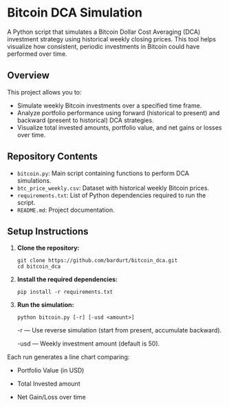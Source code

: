 # Bitcoin DCA Simulation

A Python script that simulates a Bitcoin Dollar Cost Averaging (DCA) investment strategy using historical weekly closing prices. This tool helps visualize how consistent, periodic investments in Bitcoin could have performed over time.

## Overview

This project allows you to:

- Simulate weekly Bitcoin investments over a specified time frame.
- Analyze portfolio performance using forward (historical to present) and backward (present to historical) DCA strategies.
- Visualize total invested amounts, portfolio value, and net gains or losses over time.

## Repository Contents

- `bitcoin.py`: Main script containing functions to perform DCA simulations.
- `btc_price_weekly.csv`: Dataset with historical weekly Bitcoin prices.
- `requirements.txt`: List of Python dependencies required to run the script.
- `README.md`: Project documentation.

## Setup Instructions

1. **Clone the repository:**

   ```
   git clone https://github.com/bardurt/bitcoin_dca.git
   cd bitcoin_dca
   ```

2. **Install the required dependencies:**
   
    ```
    pip install -r requirements.txt
    ```

3. **Run the simulation:**

    ```
    python bitcoin.py [-r] [-usd <amount>]
    ```

    -r — Use reverse simulation (start from present, accumulate backward).

    -usd <amount> — Weekly investment amount (default is 50).

Each run generates a line chart comparing:

- Portfolio Value (in USD)

- Total Invested amount

- Net Gain/Loss over time
    
